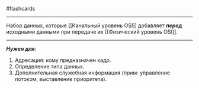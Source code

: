 #flashcards
***
Набор данных, которые [[Канальный уровень OSI]] добавляет ***перед*** исходными данными при передаче их [[Физический уровень OSI]].
***
***Нужен для***:
1. Адресация: кому предназначен кадр.
2. Определение типа данных.
3. Дополнительная служебная информация (прим: управление потоком, выставление приоритета).
<!--SR:!2025-09-25,4,270-->